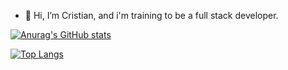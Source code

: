 - 👋 Hi, I’m Cristian,  and i'm training to be a full stack developer.

[![Anurag's GitHub stats](https://github-readme-stats.vercel.app/api?username=cristianemm96&show_icons=true&theme=tokyonight)](https://github.com/anuraghazra/github-readme-stats)


[![Top Langs](https://github-readme-stats.vercel.app/api/top-langs/?username=cristianemm96&layout=compact)](https://github.com/anuraghazra/github-readme-stats)
